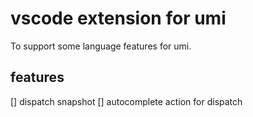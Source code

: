 # vscode extension for umi
To support some language features for umi.

## features
[] dispatch snapshot
[] autocomplete action for dispatch